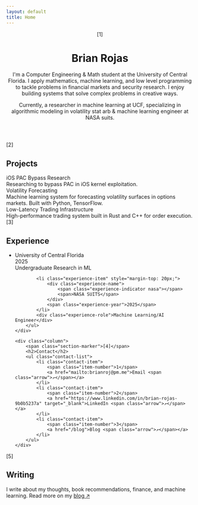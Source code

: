 ```yaml
---
layout: default
title: Home
---
```


<header class="page-header">
    <span class="page-marker">[1]</span>
    <h1>Brian Rojas</h1>
    <p class="intro">I'm a Computer Engineering & Math student at the University of Central Florida. I apply mathematics, machine learning, and low level programming to tackle problems in financial markets and security research. I enjoy building systems that solve complex problems in creative ways.</p>
    <p class="currently">Currently, a researcher in machine learning at UCF, specializing in algorithmic modeling in volatility stat arb & machine learning engineer at NASA suits.</p>
</header>

<section class="projects-section">
    <span class="section-marker">[2]</span>
    <h2>Projects</h2>
    <div class="project-item">
        <div class="project-title">iOS PAC Bypass Research</div>
        <div class="project-description">Researching to bypass PAC in iOS kernel exploitation.</div>
    </div>
    <div class="project-item">
        <div class="project-title">Volatility Forecasting</div>
        <div class="project-description">Machine learning system for forecasting volatility surfaces in options markets. Built with Python, TensorFlow.</div>
    </div>
    <div class="project-item">
        <div class="project-title">Low-Latency Trading Infrastructure</div>
        <div class="project-description">High-performance trading system built in Rust and C++ for order execution.</div>
    </div>
</section>

<div class="two-column">
    <div class="column">
        <span class="section-marker">[3]</span>
        <h2>Experience</h2>
        <ul class="experience-list">
            <li class="experience-item">
                <div class="experience-name">
                    <span class="experience-indicator ucf"></span>
                    <span>University of Central Florida</span>
                </div>
                <span class="experience-year">2025</span>
            </li>
            <div class="experience-role">Undergraduate Research in ML</div>
            
            <li class="experience-item" style="margin-top: 20px;">
                <div class="experience-name">
                    <span class="experience-indicator nasa"></span>
                    <span>NASA SUITS</span>
                </div>
                <span class="experience-year">2025</span>
            </li>
            <div class="experience-role">Machine Learning/AI Engineer</div>
        </ul>
    </div>

    <div class="column">
        <span class="section-marker">[4]</span>
        <h2>Contact</h2>
        <ul class="contact-list">
            <li class="contact-item">
                <span class="item-number">1</span>
                <a href="mailto:brianroj@pm.me">Email <span class="arrow">↗</span></a>
            </li>
            <li class="contact-item">
                <span class="item-number">2</span>
                <a href="https://www.linkedin.com/in/brian-rojas-9b0b5237a" target="_blank">LinkedIn <span class="arrow">↗</span></a>
            </li>
            <li class="contact-item">
                <span class="item-number">3</span>
                <a href="/blog">Blog <span class="arrow">↗</span></a>
            </li>
        </ul>
    </div>
</div>

<section class="blog-section">
    <span class="section-marker">[5]</span>
    <h2>Writing</h2>
    <p class="blog-intro">I write about my thoughts, book recommendations, finance, and machine learning. Read more on my <a href="/blog" class="blog-link">blog <span class="arrow">↗</span></a></p>
</section>
